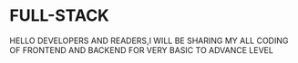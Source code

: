 # FULL-STACK
HELLO DEVELOPERS AND READERS,I WILL BE SHARING MY ALL CODING OF FRONTEND AND BACKEND FOR VERY BASIC TO ADVANCE LEVEL
